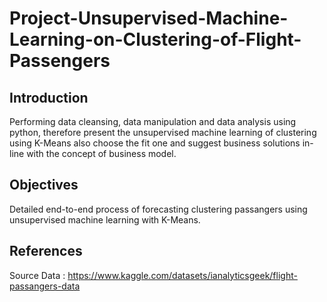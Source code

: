 # Project-Unsupervised-Machine-Learning-on-Clustering-of-Flight-Passengers

## Introduction
Performing data cleansing, data manipulation and data analysis using python, therefore present the unsupervised machine learning of clustering using K-Means also choose the fit one and suggest business solutions in-line with the concept of business model.

## Objectives
Detailed end-to-end process of forecasting clustering passangers using unsupervised machine learning with K-Means.

## References 
Source Data : https://www.kaggle.com/datasets/ianalyticsgeek/flight-passangers-data
